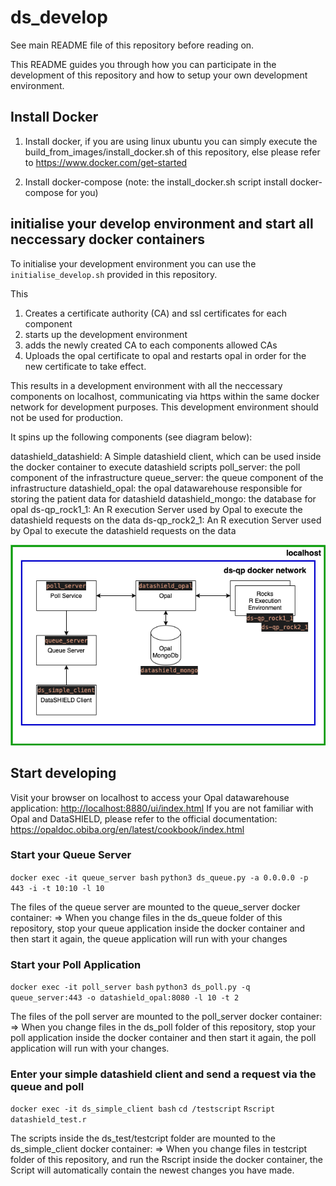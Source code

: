 # ds_develop

See main README file of this repository before reading on.

This README guides you through how you can participate in the development of this repository and how to setup your own development environment.

## Install Docker

1. Install docker, if you are using linux ubuntu you can simply execute the build_from_images/install_docker.sh of this repository, else 
   please refer to https://www.docker.com/get-started 

2. Install docker-compose (note: the install_docker.sh script install docker-compose for you)


## initialise your develop environment and start all neccessary docker containers

To initialise your development environment you can use the `initialise_develop.sh` provided in this repository.

This
1. Creates a certificate authority (CA) and ssl certificates for each component
2. starts up the development environment
3. adds the newly created CA to each components allowed CAs
4. Uploads the opal certificate to opal and restarts opal in order for the new certificate to take effect.

This results in a development environment with all the neccessary components on localhost, communicating via https within the same docker network for development purposes.
This development environment should not be used for production.

It spins up the following components (see diagram below):

datashield_datashield: A Simple datashield client, which can be used inside the docker container to execute datashield scripts
poll_server: the poll component of the infrastructure
queue_server: the queue component of the infrastructure
datashield_opal: the opal datawarehouse responsible for storing the patient data for datashield
datashield_mongo: the database for opal
ds-qp_rock1_1: An R execution Server used by Opal to execute the datashield requests on the data
ds-qp_rock2_1: An R execution Server used by Opal to execute the datashield requests on the data

![DS-QP Develop Overview](img/ds-qp-develop.png?raw=true "Overview DS-QP Development Environment")


## Start developing

Visit your browser on localhost to access your Opal datawarehouse application: <http://localhost:8880/ui/index.html>
If you are not familiar with Opal and DataSHIELD, please refer to the official documentation: <https://opaldoc.obiba.org/en/latest/cookbook/index.html>


### Start your Queue Server

`docker exec -it queue_server bash`
`python3 ds_queue.py -a 0.0.0.0 -p 443 -i -t 10:10 -l 10`

The files of the queue server are mounted to the queue_server docker container:
=> When you change files in the ds_queue folder of this repository, stop your queue application inside the docker container and then start it again, 
the queue application will run with your changes

### Start your Poll Application

`docker exec -it poll_server bash`
`python3 ds_poll.py -q queue_server:443 -o datashield_opal:8080 -l 10 -t 2`

The files of the poll server are mounted to the poll_server docker container:
=> When you change files in the ds_poll folder of this repository, stop your poll application inside the docker container and then start it again, 
the poll application will run with your changes.

### Enter your simple datashield client and send a request via the queue and poll

`docker exec -it ds_simple_client bash`
`cd /testscript`
`Rscript datashield_test.r`

The scripts inside the ds_test/testcript folder  are mounted to the ds_simple_client  docker container:
=> When you change files in testcript folder of this repository, and run the Rscript inside the docker container, 
the Script will automatically contain the newest changes you have made.
